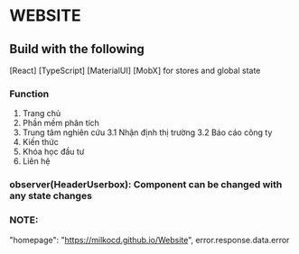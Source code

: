 # WEBSITE

## Build with the following

[React]
[TypeScript]
[MaterialUI]
[MobX] for stores and global state

### Function

1. Trang chủ
2. Phần mềm phân tích
3. Trung tâm nghiên cứu
   3.1 Nhận định thị trường
   3.2 Báo cáo công ty
4. Kiến thức
5. Khóa học đầu tư
6. Liên hệ

### observer(HeaderUserbox): Component can be changed with any state changes

### NOTE:

"homepage": "https://milkocd.github.io/Website",
error.response.data.error
